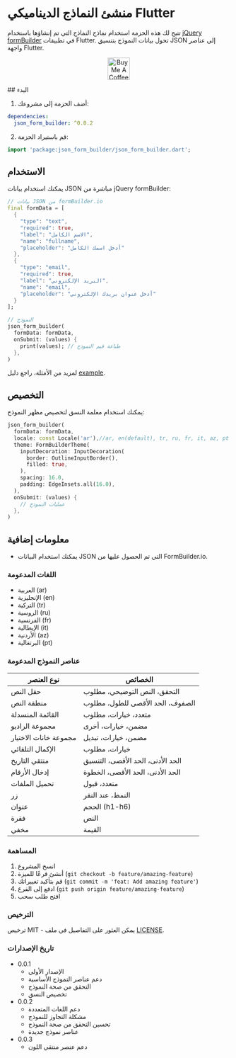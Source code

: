 # منشئ النماذج الديناميكي Flutter

تتيح لك هذه الحزمة استخدام نماذج النماذج التي تم إنشاؤها باستخدام [jQuery formBuilder](https://formbuilder.online/) في تطبيقات Flutter. تحول بيانات النموذج بتنسيق JSON إلى عناصر واجهة Flutter.
<p align="center">
  <a href="https://www.buymeacoffee.com/mancir" target="_blank">
    <img src="https://cdn.buymeacoffee.com/buttons/v2/default-black.png" alt="Buy Me A Coffee ;)" text="get" height="50">
  </a>
</p>
## البدء

1. أضف الحزمة إلى مشروعك:

```yaml
dependencies:
  json_form_builder: ^0.0.2
```

2. قم باستيراد الحزمة:

```dart
import 'package:json_form_builder/json_form_builder.dart';
```

## الاستخدام

يمكنك استخدام بيانات JSON مباشرة من jQuery formBuilder:

```dart
// بيانات JSON من formBuilder.io
final formData = [
  {
    "type": "text",
    "required": true,
    "label": "الاسم الكامل",
    "name": "fullname",
    "placeholder": "أدخل اسمك الكامل"
  },
  {
    "type": "email",
    "required": true,
    "label": "البريد الإلكتروني",
    "name": "email",
    "placeholder": "أدخل عنوان بريدك الإلكتروني"
  }
];

// النموذج
json_form_builder(
  formData: formData,
  onSubmit: (values) {
    print(values); // طباعة قيم النموذج
  },
)
```

لمزيد من الأمثلة، راجع دليل [example](./example).

## التخصيص

يمكنك استخدام معلمة النسق لتخصيص مظهر النموذج:

```dart
json_form_builder(
  formData: formData,
  locale: const Locale('ar'),//ar, en(default), tr, ru, fr, it, az, pt
  theme: FormBuilderTheme(
    inputDecoration: InputDecoration(
      border: OutlineInputBorder(),
      filled: true,
    ),
    spacing: 16.0,
    padding: EdgeInsets.all(16.0),
  ),
  onSubmit: (values) {
    // عمليات النموذج
  },
)
```

## معلومات إضافية

- يمكنك استخدام البيانات JSON التي تم الحصول عليها من FormBuilder.io.

### اللغات المدعومة

- العربية (ar)
- الإنجليزية (en)
- التركية (tr)
- الروسية (ru)
- الفرنسية (fr)
- الإيطالية (it)
- الأردنية (az)
- البرتغالية (pt)

### عناصر النموذج المدعومة

| نوع العنصر | الخصائص |
|--------------|------------|
| حقل النص | التحقق، النص التوضيحي، مطلوب |
| منطقة النص | الصفوف، الحد الأقصى للطول، مطلوب |
| القائمة المنسدلة | متعدد، خيارات، مطلوب |
| مجموعة الراديو | مضمن، خيارات، أخرى |
| مجموعة خانات الاختيار | مضمن، خيارات، تبديل |
| الإكمال التلقائي | خيارات، مطلوب |
| منتقي التاريخ | الحد الأدنى، الحد الأقصى، التنسيق |
| إدخال الأرقام | الحد الأدنى، الحد الأقصى، الخطوة |
| تحميل الملفات | متعدد، قبول |
| زر | النمط، عند النقر |
| عنوان | الحجم (h1-h6) |
| فقرة | النص |
| مخفي | القيمة |

### المساهمة

1. انسخ المشروع
2. أنشئ فرعًا للميزة (`git checkout -b feature/amazing-feature`)
3. قم بتأكيد تغييراتك (`git commit -m 'feat: Add amazing feature'`)
4. ادفع إلى الفرع (`git push origin feature/amazing-feature`)
5. افتح طلب سحب

### الترخيص

ترخيص MIT - يمكن العثور على التفاصيل في ملف [LICENSE](LICENSE).

### تاريخ الإصدارات

- 0.0.1
  - الإصدار الأولي
  - دعم عناصر النموذج الأساسية
  - التحقق من صحة النموذج
  - تخصيص النسق
- 0.0.2
  - دعم اللغات المتعددة
  - مشكلة التجاوز للنموذج
  - تحسين التحقق من صحة النموذج
  - عناصر نموذج جديدة
- 0.0.3
  - دعم عنصر منتقي اللون